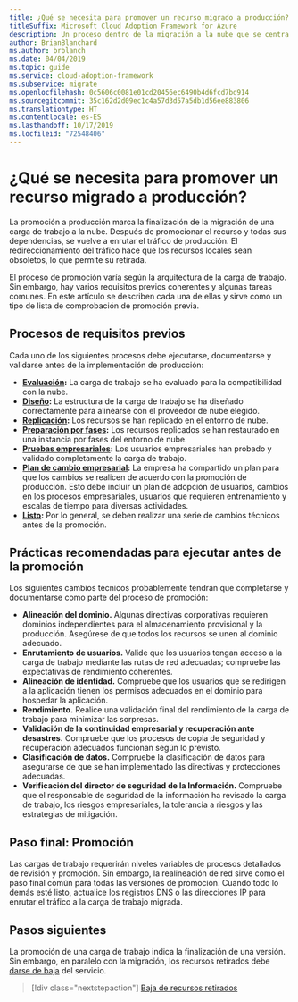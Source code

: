```yaml
---
title: ¿Qué se necesita para promover un recurso migrado a producción?
titleSuffix: Microsoft Cloud Adoption Framework for Azure
description: Un proceso dentro de la migración a la nube que se centra en las tareas de migración de cargas de trabajo a la nube.
author: BrianBlanchard
ms.author: brblanch
ms.date: 04/04/2019
ms.topic: guide
ms.service: cloud-adoption-framework
ms.subservice: migrate
ms.openlocfilehash: 0c5606c0081e01cd20456ec6490b4d6fcd7bd914
ms.sourcegitcommit: 35c162d2d09ec1c4a57d3d57a5db1d56ee883806
ms.translationtype: HT
ms.contentlocale: es-ES
ms.lasthandoff: 10/17/2019
ms.locfileid: "72548406"
---
```

<!-- markdownlint-disable MD026 -->

# <a name="what-is-required-to-promote-a-migrated-resource-to-production"></a>¿Qué se necesita para promover un recurso migrado a producción?

La promoción a producción marca la finalización de la migración de una carga de trabajo a la nube. Después de promocionar el recurso y todas sus dependencias, se vuelve a enrutar el tráfico de producción. El redireccionamiento del tráfico hace que los recursos locales sean obsoletos, lo que permite su retirada.

El proceso de promoción varía según la arquitectura de la carga de trabajo. Sin embargo, hay varios requisitos previos coherentes y algunas tareas comunes. En este artículo se describen cada una de ellas y sirve como un tipo de lista de comprobación de promoción previa.

## <a name="prerequisite-processes"></a>Procesos de requisitos previos

Cada uno de los siguientes procesos debe ejecutarse, documentarse y validarse antes de la implementación de producción:

- **[Evaluación](../assess/index.md):** La carga de trabajo se ha evaluado para la compatibilidad con la nube.
- **[Diseño](../assess/architect.md):** La estructura de la carga de trabajo se ha diseñado correctamente para alinearse con el proveedor de nube elegido.
- **[Replicación](../migrate/replicate.md):** Los recursos se han replicado en el entorno de nube.
- **[Preparación por fases](../migrate/stage.md):** Los recursos replicados se han restaurado en una instancia por fases del entorno de nube.
- **[Pruebas empresariales](./business-test.md):** Los usuarios empresariales han probado y validado completamente la carga de trabajo.
- **[Plan de cambio empresarial](./business-change-plan.md):** La empresa ha compartido un plan para que los cambios se realicen de acuerdo con la promoción de producción. Esto debe incluir un plan de adopción de usuarios, cambios en los procesos empresariales, usuarios que requieren entrenamiento y escalas de tiempo para diversas actividades.
- **[Listo](./ready.md):** Por lo general, se deben realizar una serie de cambios técnicos antes de la promoción.

## <a name="best-practices-to-execute-prior-to-promotion"></a>Prácticas recomendadas para ejecutar antes de la promoción

Los siguientes cambios técnicos probablemente tendrán que completarse y documentarse como parte del proceso de promoción:

- **Alineación del dominio.** Algunas directivas corporativas requieren dominios independientes para el almacenamiento provisional y la producción. Asegúrese de que todos los recursos se unen al dominio adecuado.
- **Enrutamiento de usuarios.** Valide que los usuarios tengan acceso a la carga de trabajo mediante las rutas de red adecuadas; compruebe las expectativas de rendimiento coherentes.
- **Alineación de identidad.** Compruebe que los usuarios que se redirigen a la aplicación tienen los permisos adecuados en el dominio para hospedar la aplicación.
- **Rendimiento.** Realice una validación final del rendimiento de la carga de trabajo para minimizar las sorpresas.
- **Validación de la continuidad empresarial y recuperación ante desastres.** Compruebe que los procesos de copia de seguridad y recuperación adecuados funcionan según lo previsto.
- **Clasificación de datos.** Compruebe la clasificación de datos para asegurarse de que se han implementado las directivas y protecciones adecuadas.
- **Verificación del director de seguridad de la Información.** Compruebe que el responsable de seguridad de la información ha revisado la carga de trabajo, los riesgos empresariales, la tolerancia a riesgos y las estrategias de mitigación.

## <a name="final-step-promote"></a>Paso final: Promoción

Las cargas de trabajo requerirán niveles variables de procesos detallados de revisión y promoción. Sin embargo, la realineación de red sirve como el paso final común para todas las versiones de promoción. Cuando todo lo demás esté listo, actualice los registros DNS o las direcciones IP para enrutar el tráfico a la carga de trabajo migrada.

## <a name="next-steps"></a>Pasos siguientes

La promoción de una carga de trabajo indica la finalización de una versión. Sin embargo, en paralelo con la migración, los recursos retirados debe [darse de baja](./decommission.md) del servicio.

> [!div class="nextstepaction"]
> [Baja de recursos retirados](./decommission.md)
